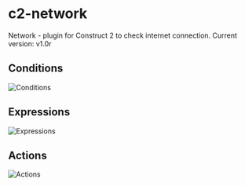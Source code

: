 # c2-network
Network - plugin for Construct 2 to check internet connection. Current version: v1.0r
## Conditions
![Conditions](http://dl4.joxi.net/drive/2018/03/05/0008/0341/561493/93/e4fb61f029.jpg)
## Expressions
![Expressions](http://dl3.joxi.net/drive/2018/06/25/0008/0341/561493/93/9e308a1971.jpg)
## Actions
![Actions](http://dl3.joxi.net/drive/2018/06/25/0008/0341/561493/93/4780eb15b1.jpg)
